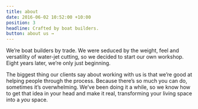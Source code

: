 ```yaml
---
title: about
date: 2016-06-02 10:52:00 +10:00
position: 3
headline: Crafted by boat builders.
button: about us →
---
```


We’re boat builders by trade. We were seduced by the weight, feel and versatility of water-jet cutting, so we decided to start our own workshop. Eight years later, we’re only just beginning.

The biggest thing our clients say about working with us is that we’re good at helping people through the process. Because there’s so much you can do, sometimes it’s overwhelming. We’ve been doing it a while, so we know how to get that idea in your head and make it real, transforming your living space into a _you_ space. 